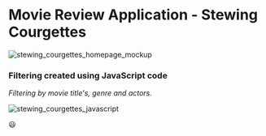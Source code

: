 # Movie Review Application - Stewing Courgettes

![stewing_courgettes_homepage_mockup](https://user-images.githubusercontent.com/115663122/198470848-b0656394-7fb9-4700-8e24-4f56c17e6682.png)

### Filtering created using JavaScript code

_Filtering by movie title's, genre and actors._

![stewing_courgettes_javascript](https://user-images.githubusercontent.com/115663122/198480546-8e09fd76-8964-4fdc-9cd7-be064cb838e8.jpg)

:smiley:
